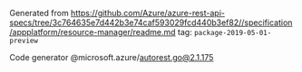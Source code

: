 Generated from https://github.com/Azure/azure-rest-api-specs/tree/3c764635e7d442b3e74caf593029fcd440b3ef82//specification/appplatform/resource-manager/readme.md tag: `package-2019-05-01-preview`

Code generator @microsoft.azure/autorest.go@2.1.175


